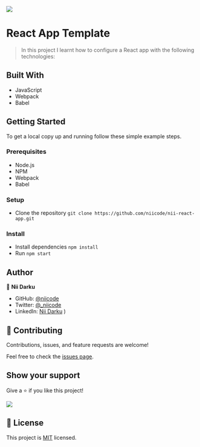 ![](https://img.shields.io/badge/NiiReactApp-v1.0.0-green)

# React App Template

> In this project I learnt how to configure a React app with the following technologies:


## Built With

- JavaScript
- Webpack
- Babel


## Getting Started

To get a local copy up and running follow these simple example steps.

### Prerequisites
- Node.js
- NPM
- Webpack
- Babel

### Setup
- Clone the repository `git clone https://github.com/niicode/nii-react-app.git`

### Install
- Install dependencies `npm install`
- Run `npm start`


## Author

👤 **Nii Darku**

- GitHub: [@niicode](https://github.com/niicode)
- Twitter: [@_niicode](https://twitter.com/_niicode)
- LinkedIn: [Nii Darku](https://linkedin.com/in/nii-darku-dodoo-082018148/)
)

## 🤝 Contributing

Contributions, issues, and feature requests are welcome!

Feel free to check the [issues page](../../issues/).

## Show your support

Give a ⭐️ if you like this project!

![](https://img.shields.io/badge/NiiReactApp-v1.0.0-green)

## 📝 License

This project is [MIT](./LICENSE) licensed.
